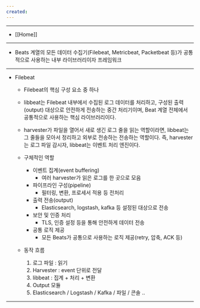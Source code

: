 ```yaml
---
created:
---
```


---
- [[Home]]
---

- Beats 계열의 모든 데이터 수집기(Filebeat, Metricbeat, Packetbeat 등)가 공통적으로 사용하는 내부 라이브러리이자 프레임워크

---

- Filebeat
	- Filebeat의 핵심 구성 요소 중 하나
	- libbeat는 Filebeat 내부에서 수집된 로그 데이터를 처리하고, 구성된 출력(output) 대상으로 안전하게 전송하는 중간 처리기이며, Beat 계열 전체에서 공통적으로 사용하는 핵심 라이브러리이다.
	- harvester가 파일을 열어서 새로 생긴 로그 줄을 읽는 역할이라면, libbeat는 그 줄들을 모아서 정리하고 외부로 전송하는 전송하는 역할이다. 즉, harvester는 로그 파일 감시자, libbeat는 이벤트 처리 엔진이다.
	  
	- 구체적인 역할
		- 이벤트 집계(event buffering)
			- 여러 harvester가 읽은 로그를 한 곳으로 모음
		- 파이프라인 구성(pipeline)
			- 필터링, 변환, 프로세서 적용 등 전처리
		- 출력 전송(output)
			- Elasticsearch, logstash, kafka 등 설정된 대상으로 전송
		- 보안 및 인증 처리
			- TLS, 인증 설정 등을 통해 안전하게 데이터 전송
		- 공통 로직 제공
			- 모든 Beats가 공통으로 사용하는 로직 제공(retry, 압축, ACK 등)
	- 동작 흐름
		1. 로그 파일 : 읽기
		2. Harvester : event 단위로 전달
		3. libbeat : 집계 + 처리 + 변환
		4. Output 모듈
		5. Elasticsearch / Logstash / Kafka / 파일 / 콘솔 ..

---